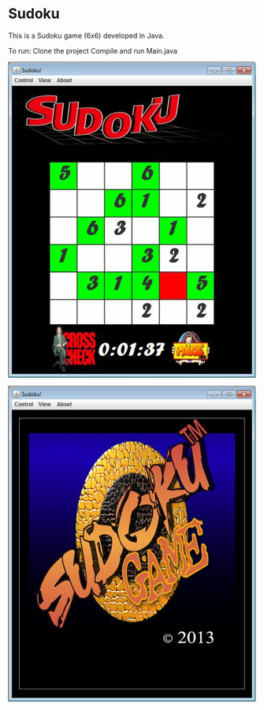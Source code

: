 # Sudoku
This is a Sudoku game (6x6) developed in Java.

To run:
Clone the project
Compile and run Main.java

![alt text](board.jpg)

![alt text](home.jpg)